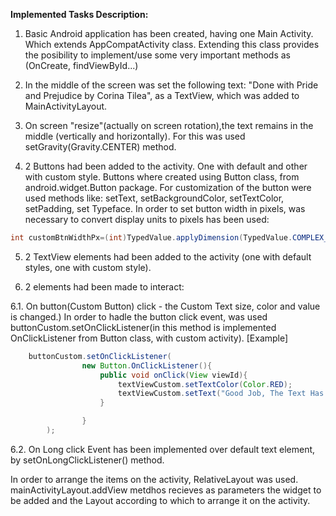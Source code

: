 
**Implemented Tasks Description:**

1. Basic Android application has been created, having one Main Activity. Which extends AppCompatActivity class. Extending this class provides the posibility to implement/use some very important methods as (OnCreate, findViewById...)

2. In the middle of the screen was set the following text: "Done with Pride and Prejudice by Corina Tilea", as a TextView, which was added to MainActivityLayout.

3. On screen "resize"(actually on screen rotation),the text remains in the middle (vertically and horizontally). For this was used setGravity(Gravity.CENTER) method.

4.  2 Buttons had been added to the activity. One with default and other with custom style.
Buttons where created using Button class, from android.widget.Button package. 
For customization of the button were used methods like: 
setText, setBackgroundColor, setTextColor, setPadding, set Typeface. In order to set button width in pixels, was necessary to convert display units to pixels has been used:  
```java
int customBtnWidthPx=(int)TypedValue.applyDimension(TypedValue.COMPLEX_UNIT_DIP, 260, resourcesRef.getDisplayMetrics());
```

5.  2 TextView elements had been added to the activity (one with default styles, one with custom style).

6.  2 elements had been made to interact:
 
6.1. On button(Custom Button) click - the Custom Text size, color and value is changed.)
In order to hadle the button click event, was used buttonCustom.setOnClickListener(in this method is implemented OnClickListener from Button class, with custom activity).
[Example]
```java
	buttonCustom.setOnClickListener(
                new Button.OnClickListener(){
                    public void onClick(View viewId){
                        textViewCustom.setTextColor(Color.RED);
                        textViewCustom.setText("Good Job, The Text Has Been Changed!");
                    }

                }
        );
```


6.2. On Long click Event has been implemented over default text element, by setOnLongClickListener() method.

In order to arrange the items on the activity, RelativeLayout was used. 
 mainActivityLayout.addView metdhos recieves as parameters the widget to be added and the Layout according to which to arrange it on the activity.



